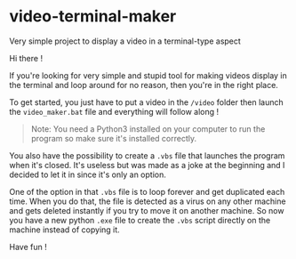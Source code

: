 # video-terminal-maker
Very simple project to display a video in a terminal-type aspect


Hi there ! 

If you're looking for very simple and stupid tool for making videos display in the terminal and loop around for no reason, then you're in the right place.

To get started, you just have to put a video in the <code>/video</code> folder then launch the <code>video_maker.bat</code> file and everything will follow along !
> Note: You need a Python3 installed on your computer to run the program so make sure it's installed correctly.

You also have the possibility to create a <code>.vbs</code> file that launches the program when it's closed. It's useless but was made as a joke at the beginning and I decided to let it in since it's only an option.

One of the option in that <code>.vbs</code> file is to loop forever and get duplicated each time. When you do that, the file is detected as a virus on any other machine and gets deleted instantly if you try to move it on another machine. So now you have a new python <code>.exe</code> file to create the <code>.vbs</code> script directly on the machine instead of copying it.

Have fun !
